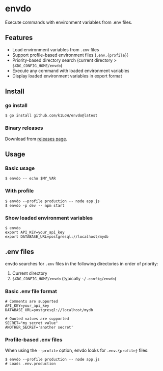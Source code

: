 # envdo

Execute commands with environment variables from .env files.

## Features

- Load environment variables from `.env` files
- Support profile-based environment files (`.env.{profile}`)
- Priority-based directory search (current directory > `$XDG_CONFIG_HOME/envdo`)
- Execute any command with loaded environment variables
- Display loaded environment variables in export format

## Install

### go install

```console
$ go install github.com/k1LoW/envdo@latest
```

### Binary releases

Download from [releases page](https://github.com/k1LoW/envdo/releases).

## Usage

### Basic usage

```console
$ envdo -- echo $MY_VAR
```

### With profile

```console
$ envdo --profile production -- node app.js
$ envdo -p dev -- npm start
```

### Show loaded environment variables

```console
$ envdo
export API_KEY=your_api_key
export DATABASE_URL=postgresql://localhost/mydb
```

## .env files

envdo searches for `.env` files in the following directories in order of priority:

1. Current directory
2. `$XDG_CONFIG_HOME/envdo` (typically `~/.config/envdo`)

### Basic .env file format

```
# Comments are supported
API_KEY=your_api_key
DATABASE_URL=postgresql://localhost/mydb

# Quoted values are supported
SECRET="my secret value"
ANOTHER_SECRET='another secret'
```

### Profile-based .env files

When using the `--profile` option, envdo looks for `.env.{profile}` files:

```console
$ envdo --profile production -- node app.js
# Loads .env.production
```
